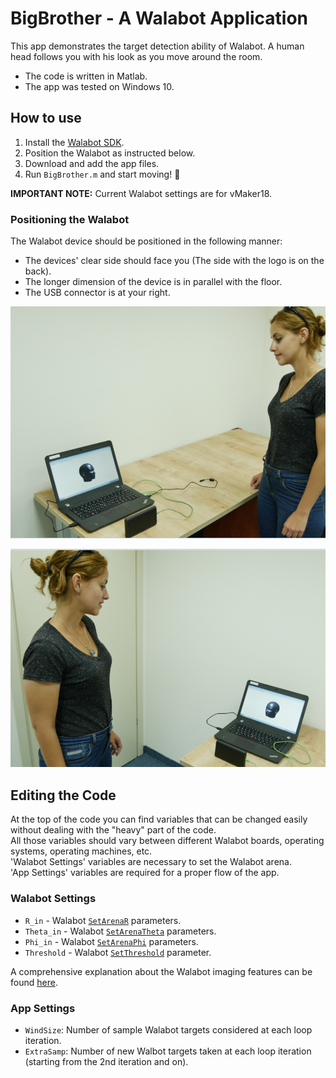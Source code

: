# BigBrother - A Walabot Application

This app demonstrates the target detection ability of Walabot. A human head follows you with his look as you move around the room.

* The code is written in Matlab.  
* The app was tested on Windows 10.  

## How to use

1. Install the [Walabot SDK](http://walabot.com/getting-started).
2. Position the Walabot as  instructed below.
3. Download and add the app files.
3. Run `BigBrother.m` and start moving! :eyes:

**IMPORTANT NOTE:** Current Walabot settings are for vMaker18.

### Positioning the Walabot

The Walabot device should be positioned in the following manner:  
* The devices' clear side should face you (The side with the logo is on the back).
* The longer dimension of the device is in parallel with the floor.
* The USB connector is at your right.

![Positioning the Walabot](https://raw.githubusercontent.com/Walabot-Projects/Walabot-BigBrother/master/Walabot_BigBrotherL.PNG)

![Positioning the Walabot](https://raw.githubusercontent.com/Walabot-Projects/Walabot-BigBrother/master/Walabot_BigBrotherR.PNG)

## Editing the Code

At the top of the code you can find variables that can be changed easily without dealing with the "heavy" part of the code.  
All those variables should vary between different Walabot boards, operating systems, operating machines, etc.  
'Walabot Settings' variables are necessary to set the Walabot arena.  
'App Settings' variables are required for a proper flow of the app.

### Walabot Settings

* `R_in` - Walabot [`SetArenaR`](http://api.walabot.com/_walabot_a_p_i_8h.html#aac6cafa27c4a7d069dd64c903964632c) parameters.
* `Theta_in` -  Walabot [`SetArenaTheta`](http://api.walabot.com/_walabot_a_p_i_8h.html#a3832f1466248274faadd6c23127b998d) parameters.
* `Phi_in` - Walabot [`SetArenaPhi`](http://api.walabot.com/_walabot_a_p_i_8h.html#a9afb632b5cce965eba63b323bc579557) parameters.
* `Threshold` - Walabot [`SetThreshold`](http://api.walabot.com/_walabot_a_p_i_8h.html#a4a19aa1afc64d7012392c5c91e43da15) parameter.

A comprehensive explanation about the Walabot imaging features can be found [here](http://api.walabot.com/_features.html).

### App Settings

* `WindSize`: Number of sample Walabot targets considered at each loop iteration.
* `ExtraSamp`: Number of new Walbot targets taken at each loop iteration (starting from the 2nd iteration and on).
